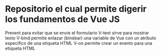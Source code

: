 # Repositorio el cual permite digerir los fundamentos de Vue JS

Prevent para evitar que se envie el formulario
V-text sirve para mostrar texto
V-bind permite enlazar (bindear) una variable de Vue con un atributo específico de una etiqueta HTML
V-on permite crear un evento para una etiqueta HTML
